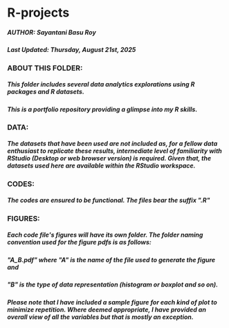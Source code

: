# R-projects

##### AUTHOR: Sayantani Basu Roy
##### Last Updated: Thursday, August 21st, 2025

### ABOUT THIS FOLDER:
##### This folder includes several data analytics explorations using R packages and R datasets.
##### This is a portfolio repository providing a glimpse into my R skills. 

### DATA:
##### The datasets that have been used are not included as, for a fellow data enthusiast to replicate these results, internediate level of familiarity with RStudio (Desktop or web browser version) is required. Given that, the datasets used here are available within the RStudio workspace.

### CODES:
##### The codes are ensured to be functional. The files bear the suffix ".R"

### FIGURES:
##### Each code file's figures will have its own folder. The folder naming convention used for the figure pdfs is as follows:
##### "A_B.pdf" where "A" is the name of the file used to generate the figure and 
##### "B" is the type of data representation (histogram or boxplot and so on).
##### Please note that I have included a sample figure for each kind of plot to minimize repetition. Where deemed appropriate, I have provided an overall view of all the variables but that is mostly an exception.
